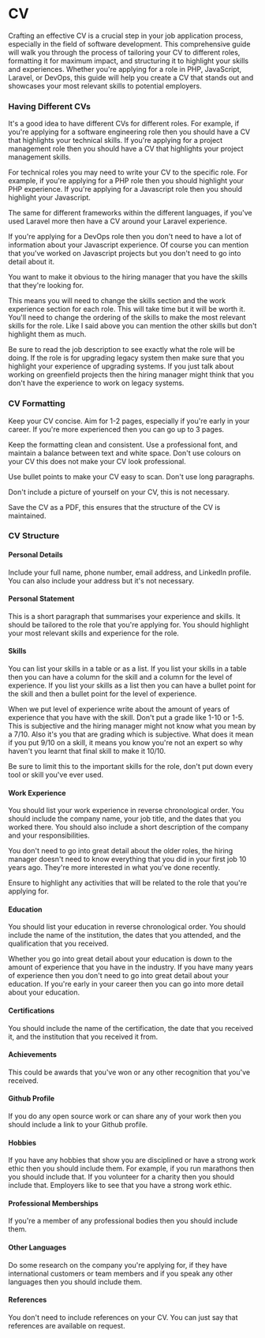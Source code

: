 # CV

Crafting an effective CV is a crucial step in your job application process, especially in the field of software
development. This comprehensive guide will walk you through the process of tailoring your CV to different roles,
formatting it for maximum impact, and structuring it to highlight your skills and experiences. Whether you're applying
for a role in PHP, JavaScript, Laravel, or DevOps, this guide will help you create a CV that stands out and showcases
your most relevant skills to potential employers.

### Having Different CVs

It's a good idea to have different CVs for different roles. For example, if you're applying for a software engineering
role then you should have a CV that highlights your technical skills. If you're applying for a project management role
then you should have a CV that highlights your project management skills.

For technical roles you may need to write your CV to the specific role. For example, if you're applying for a PHP role
then you should highlight your PHP experience. If you're applying for a Javascript role then you should highlight your
Javascript.

The same for different frameworks within the different languages, if you've used Laravel more then have a CV around your
Laravel experience.

If you're applying for a DevOps role then you don't need to have a lot of information about your Javascript experience.
Of course you can mention that you've worked on Javascript projects but you don't need to go into detail about it.

You want to make it obvious to the hiring manager that you have the skills that they're looking for.

This means you will need to change the skills section and the work experience section for each role. This will take time
but it will be worth it. You'll need to change the ordering of the skills to make the most relevant skills for the role.
Like I said above you can mention the other skills but don't highlight them as much.

Be sure to read the job description to see exactly what the role will be doing. If the role is for upgrading legacy
system then make sure that you highlight your experience of upgrading systems. If you just talk about working on greenfield projects
then the hiring manager might think that you don't have the experience to work on legacy systems.

### CV Formatting

Keep your CV concise. Aim for 1-2 pages, especially if you're early in your career. If you're more experienced then you
can go up to 3 pages.

Keep the formatting clean and consistent. Use a professional font, and maintain a balance between text and white space.
Don't use colours on your CV this does not make your CV look professional.

Use bullet points to make your CV easy to scan. Don't use long paragraphs.

Don't include a picture of yourself on your CV, this is not necessary.

Save the CV as a PDF, this ensures that the structure of the CV is maintained.

### CV Structure

#### Personal Details

Include your full name, phone number, email address, and LinkedIn profile. You can also include your address but it's
not necessary.

#### Personal Statement

This is a short paragraph that summarises your experience and skills. It should be tailored to the role that you're
applying for. You should highlight your most relevant skills and experience for the role.

#### Skills

You can list your skills in a table or as a list. If you list your skills in a table
then you can have a column for the skill and a column for the level of experience. If you list your skills as a list
then you can have a bullet point for the skill and then a bullet point for the level of experience.

When we put level of experience write about the amount of years of experience that you have with the skill. Don't put
a grade like 1-10 or 1-5. This is subjective and the hiring manager might not know what you mean by a 7/10. Also it's you
that are grading which is subjective. What does it mean if you put 9/10 on a skill, it means you know you're not an expert
so why haven't you learnt that final skill to make it 10/10.

Be sure to limit this to the important skills for the role, don't put down every tool or skill you've ever used.

#### Work Experience

You should list your work experience in reverse chronological order. You should
include the company name, your job title, and the dates that you worked there. You should also include a short
description of the company and your responsibilities.

You don't need to go into great detail about the older roles, the hiring manager doesn't need to know everything that
you did in your first job 10 years ago. They're more interested in what you've done recently.

Ensure to highlight any activities that will be related to the role that you're applying for.

#### Education

You should list your education in reverse chronological order. You should include
the name of the institution, the dates that you attended, and the qualification that you received.

Whether you go into great detail about your education is down to the amount of experience that you have in the industry.
If you have many years of experience then you don't need to go into great detail about your education. If you're early
in your career then you can go into more detail about your education.

#### Certifications

You should include the name of the certification, the date that you received it, and the institution that you received
it from.

#### Achievements

This could be awards that you've won or any other recognition that you've received.

#### Github Profile

If you do any open source work or can share any of your work then you should include a link to your Github profile.

#### Hobbies

If you have any hobbies that show you are disciplined or have a strong work ethic then you should include them. For
example, if you run marathons then you should include that. If you volunteer for a charity then you should include that.
Employers like to see that you have a strong work ethic.

#### Professional Memberships

If you're a member of any professional bodies then you should include them.

#### Other Languages

Do some research on the company you're applying for, if they have international customers or team members and if you speak
any other languages then you should include them.

#### References

You don't need to include references on your CV. You can just say that references are available on request.

